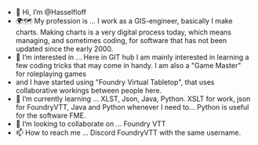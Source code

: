 - 👋 Hi, I’m @Hasselfloff
- 🌍🗺 My profession is ... I work as a GIS-engineer, basically I make charts. Making charts is a very digital process today, which means managing, and sometimes coding, for software that has not been updated since the early 2000.
- 👀 I’m interested in ... Here in GIT hub I am mainly interested in learning a few coding tricks that may come in handy. I am also a "Game Master" for roleplaying games
- and I have started using "Foundry Virtual Tabletop", that uses collaborative workings between people here. 
- 🌱 I’m currently learning ... XLST, Json, Java, Python. XSLT for work, json for FoundryVTT, Java and Python whenever I need to... Python is useful for the software FME.
- 💞️ I’m looking to collaborate on ... Foundry VTT
- 📫 How to reach me ... Discord FoundryVTT with the same username. 

<!---
Hasselfloff/Hasselfloff is a ✨ special ✨ repository because its `README.md` (this file) appears on your GitHub profile.
You can click the Preview link to take a look at your changes.
--->
